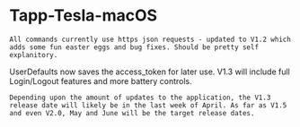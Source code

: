 # Tapp-Tesla-macOS

	All commands currently use https json requests - updated to V1.2 which adds some fun easter eggs and bug fixes. Should be pretty self explanitory.

UserDefaults now saves the access_token for later use. V1.3 will include full Login/Logout features and more battery controls.

	Depending upon the amount of updates to the application, the V1.3 release date will likely be in the last week of April. As far as V1.5 and even V2.0, May and June will be the target release dates.
